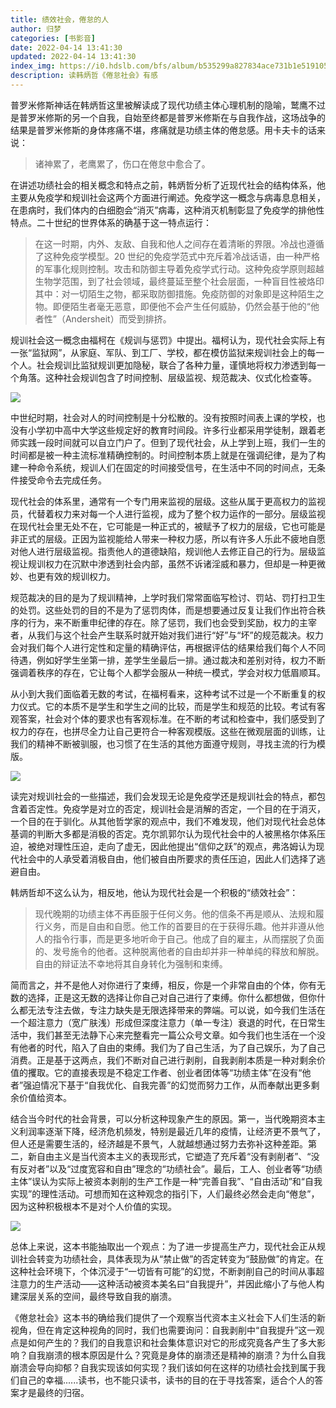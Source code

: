 ```yaml
---
title: 绩效社会，倦怠的人
author: 归梦
categories: [书影音]
date: 2022-04-14 13:41:30
updated: 2022-04-14 13:41:30
index_img: https://i0.hdslb.com/bfs/album/b535299a827834ace731b1e519105e104cb6206e.jpg@600w.webp
description: 读韩炳哲《倦怠社会》有感
---
```


普罗米修斯神话在韩炳哲这里被解读成了现代功绩主体心理机制的隐喻，鹫鹰不过是普罗米修斯的另一个自我，自始至终都是普罗米修斯在与自我作战，这场战争的结果是普罗米修斯的身体疼痛不堪，疼痛就是功绩主体的倦怠感。用卡夫卡的话来说：

> 诸神累了，老鹰累了，伤口在倦怠中愈合了。

在讲述功绩社会的相关概念和特点之前，韩炳哲分析了近现代社会的结构体系，他主要从免疫学和规训社会这两个方面进行阐述。免疫学这一概念与病毒息息相关，在患病时，我们体内的白细胞会“消灭”病毒，这种消灭机制彰显了免疫学的排他性特点。二十世纪的世界体系的确基于这一特点运行：

> 在这一时期，内外、友敌、自我和他人之间存在着清晰的界限。冷战也遵循了这种免疫学模型。20 世纪的免疫学范式中充斥着冷战话语，由一种严格的军事化规则控制。攻击和防御主导着免疫学式行动。这种免疫学原则超越生物学范围，到了社会领域，最终蔓延至整个社会层面，一种盲目性被烙印其中：对一切陌生之物，都采取防御措施。免疫防御的对象即是这种陌生之物。即便陌生者毫无恶意，即便他不会产生任何威胁，仍然会基于他的“他者性”（Andersheit）而受到排挤。

规训社会这一概念由福柯在《规训与惩罚》中提出。福柯认为，现代社会实际上有一张“监狱网”，从家庭、军队、到工厂、学校，都在模仿监狱来规训社会上的每一个人。社会规训比监狱规训更加隐秘，联合了各种力量，谨慎地将权力渗透到每一个角落。这种社会规训包含了时间控制、层级监视、规范裁决、仪式化检查等。

![](https://i0.hdslb.com/bfs/album/bbbfe14e481d6be436edd74b7e00ec326eb8275b.jpg@1000w.webp)

中世纪时期，社会对人的时间控制是十分松散的。没有按照时间表上课的学校，也没有小学初中高中大学这些规定好的教育时间段。许多行业都采用学徒制，跟着老师实践一段时间就可以自立门户了。但到了现代社会，从上学到上班，我们一生的时间都是被一种主流标准精确控制的。时间控制本质上就是在强调纪律，是为了构建一种命令系统，规训人们在固定的时间接受信号，在生活中不同的时间点，无条件接受命令去完成任务。

现代社会的体系里，通常有一个专门用来监视的层级。这些从属于更高权力的监视员，代替着权力来对每一个人进行监视，成为了整个权力运作的一部分。层级监视在现代社会里无处不在，它可能是一种正式的，被赋予了权力的层级，它也可能是非正式的层级。正因为监视能给人带来一种权力感，所以有许多人乐此不疲地自愿对他人进行层级监视。指责他人的道德缺陷，规训他人去修正自己的行为。层级监视让规训权力在沉默中渗透到社会内部，虽然不诉诸淫威和暴力，但却是一种更微妙、也更有效的规训权力。

规范裁决的目的是为了规训精神，上学时我们常常面临写检讨、罚站、罚打扫卫生的处罚。这些处罚的目的不是为了惩罚肉体，而是想要通过反复让我们作出符合秩序的行为，来不断重申纪律的存在。除了惩罚，我们也会受到奖励，权力的主宰者，从我们与这个社会产生联系时就开始对我们进行“好”与“坏”的规范裁决。权力会对我们每个人进行定性和定量的精确评估，再根据评估的结果给我们每个人不同待遇，例如好学生坐第一排，差学生坐最后一排。通过裁决和差别对待，权力不断强调着秩序的存在，它让每个人都学会服从一种统一模式，学会对权力低眉顺耳。

从小到大我们面临着无数的考试，在福柯看来，这种考试不过是一个不断重复的权力仪式。它的本质不是学生和学生之间的比较，而是学生和规范的比较。考试有客观答案，社会对个体的要求也有客观标准。在不断的考试和检查中，我们感受到了权力的存在，也拼尽全力让自己更符合一种客观模版。这些在微观层面的训练，让我们的精神不断被驯服，也习惯了在生活的其他方面遵守规则，寻找主流的行为模版。

![](https://i0.hdslb.com/bfs/album/44096b9a375ae8fb89930c4cd43ebe82226c1726.jpg@1000w.webp)

读完对规训社会的一些描述，我们会发现无论是免疫学还是规训社会的特点，都包含着否定性。免疫学是对立的否定，规训社会是消解的否定，一个目的在于消灭，一个目的在于驯化。从其他哲学家的观点中，我们不难发现，他们对现代社会总体基调的判断大多都是消极的否定。克尔凯郭尔认为现代社会中的人被黑格尔体系压迫，被绝对理性压迫，走向了虚无，因此他提出“信仰之跃”的观点，弗洛姆认为现代社会中的人承受着消极自由，他们被自由所要求的责任压迫，因此人们选择了逃避自由。

韩炳哲却不这么认为，相反地，他认为现代社会是一个积极的“绩效社会”：

> 现代晚期的功绩主体不再臣服于任何义务。他的信条不再是顺从、法规和履行义务，而是自由和自愿。他工作的首要目的在于获得乐趣。他并非遵从他人的指令行事，而是更多地听命于自己。他成了自的雇主，从而摆脱了负面的、发号施令的他者。这种脱离他者的自由却并非一种单纯的释放和解脱。自由的辩证法不幸地将其自身转化为强制和束缚。

简而言之，并不是他人对你进行了束缚，相反，你是一个非常自由的个体，你有无数的选择，正是这无数的选择让你自己对自己进行了束缚。你什么都想做，但你什么都无法专注去做，专注力缺失是无限选择带来的弊端。可以说，如今我们生活在一个超注意力（宽广肤浅）形成但深度注意力（单一专注）衰退的时代，在日常生活中，我们甚至无法静下心来完整看完一篇公众号文章。如今我们也生活在一个没有他者的时代，陷入了自由的束缚。我们为了自己生活，为了自己娱乐，为了自己消费。正是基于这两点，我们不断对自己进行剥削，自我剥削本质是一种对剩余价值的攫取。它的直接表现是不稳定工作者、创业者团体等“功绩主体”在没有“他者”强迫情况下基于“自我优化、自我完善”的幻觉而努力工作，从而奉献出更多剩余价值给资本。

结合当今时代的社会背景，可以分析这种现象产生的原因。第一，当代晚期资本主义利润率逐渐下降，经济危机频发，特别是最近几年的疫情，让经济更不景气了，但人还是需要生活的，经济越是不景气，人就越想通过努力去弥补这种差距。第二，新自由主义是当代资本主义的表现形式，它塑造了充斥着“没有剥削者”、“没有反对者”以及“过度宽容和自由”理念的“功绩社会”。最后，工人、创业者等“功绩主体”误认为实际上被资本剥削的生产工作是一种“完善自我”、“自由活动”和“自我实现”的理性活动。可想而知在这种观念的指引下，人们最终必然会走向“倦怠”，因为这种积极根本不是对个人价值的实现。

![](https://i0.hdslb.com/bfs/album/64f3b3fe86766faa6f3704a864f2fb308754f162.jpg@1000w.webp)

总体上来说，这本书能抽取出一个观点：为了进一步提高生产力，现代社会正从规训社会转变为功绩社会，具体表现为从“禁止做”的否定转变为“鼓励做”的肯定。在这种社会环境下，个体沉浸于“一切皆有可能”的幻觉，不断剥削自己的时间从事超注意力的生产活动——这种活动被资本美名曰“自我提升”，并因此缩小了与他人构建深层关系的空间，最终导致自我的崩溃。

《倦怠社会》这本书的确给我们提供了一个观察当代资本主义社会下人们生活的新视角，但在肯定这种视角的同时，我们也需要询问：自我剥削中“自我提升”这一观点是如何产生的？我们的自我意识和社会集体意识对它的形成究竟各产生了多大影响？自我崩溃的根本原因是什么？究竟是身体的崩溃还是精神的崩溃？为什么自我崩溃会导向抑郁？自我实现该如何实现？我们该如何在这样的功绩社会找到属于我们自己的幸福......读书，也不能只读书，读书的目的在于寻找答案，适合个人的答案才是最终的归宿。